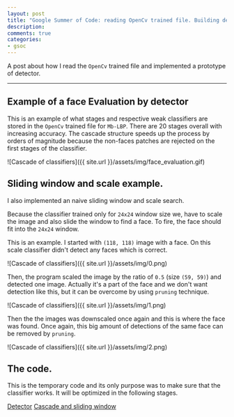 ```yaml
---
layout: post
title: "Google Summer of Code: reading OpenCv trained file. Building detector."
description:
comments: true
categories:
- gsoc
---
```




A post about how I read the `OpenCv` trained file and implemented a prototype of detector.

___


## Example of a face Evaluation by detector

This is an example of what stages and respective weak classifiers are stored
in the `OpenCv` trained file for `Mb-LBP`. There are 20 stages overall
with increasing accuracy. The cascade structure speeds up the process 
by orders of magnitude because the non-faces patches are rejected on the
first stages of the classifier.


![Cascade of classifiers]({{ site.url }}/assets/img/face_evaluation.gif)


## Sliding window and scale example.

I also implemented an naive sliding window and scale search.

Because the classifier trained only for `24x24` window size we, have to scale
the image and also slide the window to find a face. To fire, the face should fit
into the `24x24` window.

This is an example. I started with `(118, 118)` image with a face.
On this scale classifier didn't detect any faces which is correct.

![Cascade of classifiers]({{ site.url }}/assets/img/0.png)

Then, the program scaled the image by the ratio of `0.5` (size `(59, 59)`) and detected one
image. Actually it's a part of the face and we don't want detection like this,
but it can be overcome by using `pruning` technique.

![Cascade of classifiers]({{ site.url }}/assets/img/1.png)

Then the the images was downscaled once again and this is where the face was found.
Once again, this big amount of detections of the same face can be removed by `pruning`.

![Cascade of classifiers]({{ site.url }}/assets/img/2.png)

## The code.

This is the temporary code and its only purpose was to make sure that the classifier works.
It will be optimized in the following stages.

[Detector](https://gist.github.com/warmspringwinds/516772c7ddedf5b579b9)
[Cascade and sliding window](https://gist.github.com/warmspringwinds/bc2b9ddbf2c030ba83d4)